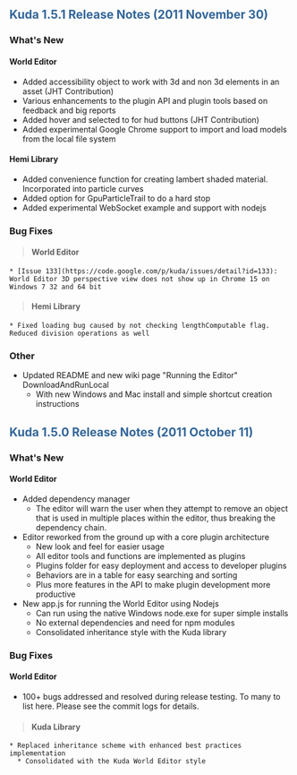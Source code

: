## <font color='#336699'>Kuda 1.5.1 Release Notes (2011 November 30)</font> ##
### What's New ###
#### World Editor ####
  * Added accessibility object to work with 3d and non 3d elements in an asset  (JHT Contribution)
  * Various enhancements to the plugin API and plugin tools based on feedback and big reports
  * Added hover and selected to for hud buttons (JHT Contribution)
  * Added experimental Google Chrome support to import and load models from the local file system
#### Hemi Library ####
  * Added convenience function for creating lambert shaded material. Incorporated into particle curves
  * Added option for GpuParticleTrail to do a hard stop
  * Added experimental WebSocket example and support with nodejs

### Bug Fixes ###
> #### World Editor ####
    * [Issue 133](https://code.google.com/p/kuda/issues/detail?id=133): World Editor 3D perspective view does not show up in Chrome 15 on Windows 7 32 and 64 bit
> #### Hemi Library ####
    * Fixed loading bug caused by not checking lengthComputable flag. Reduced division operations as well


### Other ###
  * Updated README and new wiki page "Running the Editor" DownloadAndRunLocal
    * With new Windows and Mac install and simple shortcut creation instructions


## <font color='#336699'>Kuda 1.5.0 Release Notes (2011 October 11)</font> ##
### What's New ###
#### World Editor ####
  * Added dependency manager
    * The editor will warn the user when they attempt to remove an object that is used in multiple places within the editor, thus breaking the dependency chain.
  * Editor reworked from the ground up with a core plugin architecture
    * New look and feel for easier usage
    * All editor tools and functions are implemented as plugins
    * Plugins folder for easy deployment and access to developer plugins
    * Behaviors are in a table for easy searching and sorting
    * Plus more features in the API to make plugin development more productive
  * New app.js for running the World Editor using Nodejs
    * Can run using the native Windows node.exe for super simple installs
    * No external dependencies and need for npm modules
    * Consolidated inheritance style with the Kuda library
### Bug Fixes ###
#### World Editor ####
  * 100+ bugs addressed and resolved during release testing. To many to list here. Please see the commit logs for details.
> #### Kuda Library ####
    * Replaced inheritance scheme with enhanced best practices implementation
      * Consolidated with the Kuda World Editor style